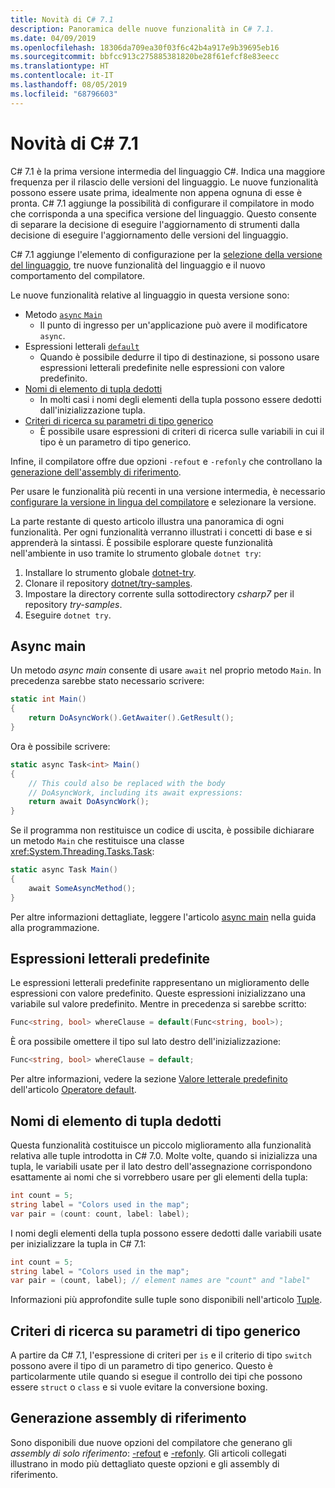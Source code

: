 ```yaml
---
title: Novità di C# 7.1
description: Panoramica delle nuove funzionalità in C# 7.1.
ms.date: 04/09/2019
ms.openlocfilehash: 18306da709ea30f03f6c42b4a917e9b39695eb16
ms.sourcegitcommit: bbfcc913c275885381820be28f61efcf8e83eecc
ms.translationtype: HT
ms.contentlocale: it-IT
ms.lasthandoff: 08/05/2019
ms.locfileid: "68796603"
---
```

# <a name="whats-new-in-c-71"></a>Novità di C# 7.1

C# 7.1 è la prima versione intermedia del linguaggio C#. Indica una maggiore frequenza per il rilascio delle versioni del linguaggio. Le nuove funzionalità possono essere usate prima, idealmente non appena ognuna di esse è pronta. C# 7.1 aggiunge la possibilità di configurare il compilatore in modo che corrisponda a una specifica versione del linguaggio. Questo consente di separare la decisione di eseguire l'aggiornamento di strumenti dalla decisione di eseguire l'aggiornamento delle versioni del linguaggio.

C# 7.1 aggiunge l'elemento di configurazione per la [selezione della versione del linguaggio](../language-reference/configure-language-version.md), tre nuove funzionalità del linguaggio e il nuovo comportamento del compilatore.

Le nuove funzionalità relative al linguaggio in questa versione sono:

* Metodo [`async` `Main` ](#async-main)
  - Il punto di ingresso per un'applicazione può avere il modificatore `async`.
* Espressioni letterali [`default` ](#default-literal-expressions)
  - Quando è possibile dedurre il tipo di destinazione, si possono usare espressioni letterali predefinite nelle espressioni con valore predefinito.
* [Nomi di elemento di tupla dedotti](#inferred-tuple-element-names)
  - In molti casi i nomi degli elementi della tupla possono essere dedotti dall'inizializzazione tupla.
* [Criteri di ricerca su parametri di tipo generico](#pattern-matching-on-generic-type-parameters)
  - È possibile usare espressioni di criteri di ricerca sulle variabili in cui il tipo è un parametro di tipo generico.

Infine, il compilatore offre due opzioni `-refout` e `-refonly` che controllano la [generazione dell'assembly di riferimento](#reference-assembly-generation).

Per usare le funzionalità più recenti in una versione intermedia, è necessario [configurare la versione in lingua del compilatore](../language-reference/configure-language-version.md) e selezionare la versione.

La parte restante di questo articolo illustra una panoramica di ogni funzionalità. Per ogni funzionalità verranno illustrati i concetti di base e si apprenderà la sintassi. È possibile esplorare queste funzionalità nell'ambiente in uso tramite lo strumento globale `dotnet try`:

1. Installare lo strumento globale [dotnet-try](https://github.com/dotnet/try/blob/master/README.md#setup).
1. Clonare il repository [dotnet/try-samples](https://github.com/dotnet/try-samples).
1. Impostare la directory corrente sulla sottodirectory *csharp7* per il repository *try-samples*.
1. Eseguire `dotnet try`.

## <a name="async-main"></a>Async main

Un metodo *async main* consente di usare `await` nel proprio metodo `Main`.
In precedenza sarebbe stato necessario scrivere:

```csharp
static int Main()
{
    return DoAsyncWork().GetAwaiter().GetResult();
}
```

Ora è possibile scrivere:

```csharp
static async Task<int> Main()
{
    // This could also be replaced with the body
    // DoAsyncWork, including its await expressions:
    return await DoAsyncWork();
}
```

Se il programma non restituisce un codice di uscita, è possibile dichiarare un metodo `Main` che restituisce una classe <xref:System.Threading.Tasks.Task>:

```csharp
static async Task Main()
{
    await SomeAsyncMethod();
}
```

Per altre informazioni dettagliate, leggere l'articolo [async main](../programming-guide/main-and-command-args/index.md) nella guida alla programmazione.

## <a name="default-literal-expressions"></a>Espressioni letterali predefinite

Le espressioni letterali predefinite rappresentano un miglioramento delle espressioni con valore predefinito.
Queste espressioni inizializzano una variabile sul valore predefinito. Mentre in precedenza si sarebbe scritto:

```csharp
Func<string, bool> whereClause = default(Func<string, bool>);
```

È ora possibile omettere il tipo sul lato destro dell'inizializzazione:

```csharp
Func<string, bool> whereClause = default;
```

Per altre informazioni, vedere la sezione [Valore letterale predefinito](../language-reference/operators/default.md#default-literal) dell'articolo [Operatore default](../language-reference/operators/default.md).

## <a name="inferred-tuple-element-names"></a>Nomi di elemento di tupla dedotti

Questa funzionalità costituisce un piccolo miglioramento alla funzionalità relativa alle tuple introdotta in C# 7.0. Molte volte, quando si inizializza una tupla, le variabili usate per il lato destro dell'assegnazione corrispondono esattamente ai nomi che si vorrebbero usare per gli elementi della tupla:

```csharp
int count = 5;
string label = "Colors used in the map";
var pair = (count: count, label: label);
```

I nomi degli elementi della tupla possono essere dedotti dalle variabili usate per inizializzare la tupla in C# 7.1:

```csharp
int count = 5;
string label = "Colors used in the map";
var pair = (count, label); // element names are "count" and "label"
```

Informazioni più approfondite sulle tuple sono disponibili nell'articolo [Tuple](../tuples.md).

## <a name="pattern-matching-on-generic-type-parameters"></a>Criteri di ricerca su parametri di tipo generico

A partire da C# 7.1, l'espressione di criteri per `is` e il criterio di tipo `switch` possono avere il tipo di un parametro di tipo generico. Questo è particolarmente utile quando si esegue il controllo dei tipi che possono essere `struct` o `class` e si vuole evitare la conversione boxing.

## <a name="reference-assembly-generation"></a>Generazione assembly di riferimento

Sono disponibili due nuove opzioni del compilatore che generano gli *assembly di solo riferimento*: [-refout](../language-reference/compiler-options/refout-compiler-option.md) e [-refonly](../language-reference/compiler-options/refonly-compiler-option.md).
Gli articoli collegati illustrano in modo più dettagliato queste opzioni e gli assembly di riferimento.
